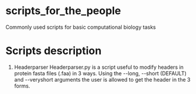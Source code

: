 # scripts_for_the_people
Commonly used scripts for basic computational biology tasks

# Scripts description
1. Headerparser
Headerparser.py is a script useful to modify headers in protein fasta files
(.faa) in 3 ways. Using the --long, --short (DEFAULT) and --veryshort
arguments the user is allowed to get the header in the 3 forms. 
